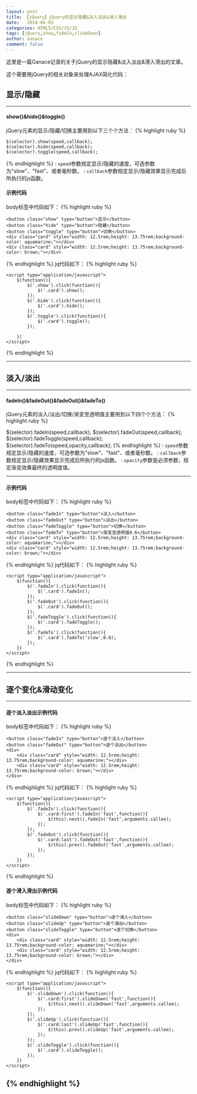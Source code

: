 ```yaml
---
layout: post
title: 【jQuery】jQuery的显示隐藏&淡入淡出&滑入滑出
date:   2018-06-03
categories: HTML5/CSS/JS/JQ
tags: [jQuery,show,fadeIn,slideDown]
author: Ganace
comment: false
---
```


这里是一篇Ganace记录的关于jQuery的显示隐藏&淡入淡出&滑入滑出的文章。



这个需要用jQuery的相关对象来处理AJAX简化代码：

## 显示/隐藏

---

####  show()&hide()&toggle()

jQuery元素的显示/隐藏/切换主要用到以下三个个方法：
{% highlight ruby %}

	$(selector).show(speed,callback);
	$(selector).hide(speed,callback);
	$(selector).toggle(speed,callback);
{% endhighlight %}
	: `speed`参数规定显示/隐藏的速度，可选参数为"slow"、"fast"、或者毫秒数。
	: `callback`参数规定显示/隐藏效果显示完成后所执行的js函数。
	
####  示例代码

body标签中代码如下：
{% highlight ruby %}

	<button class="show" type="button">显示</button>
	<button class="hide" type="button">隐藏</button>
	<button class="toggle" type="button">切换</button>
	<div class="card" style="width: 12.5rem;height: 13.75rem;background-color: aquamarine;"></div>
	<div class="card" style="width: 12.5rem;height: 13.75rem;background-color: brown;"></div>
{% endhighlight %}
jq代码如下：
{% highlight ruby %}

	<script type="application/javascript">
		$(function(){
			$('.show').click(function(){
				$('.card').show();
			});
			$('.hide').click(function(){
				$('.card').hide();
			});
			$('.toggle').click(function(){
				$('.card').toggle();
			});
			
		})
	</script>
{% endhighlight %}

---

## 淡入/淡出

---

####  fadeIn()&fadeOut()&fadeOut()&fadeTo()
jQuery元素的淡入/淡出/切换/渐变至透明值主要用到以下四个个方法：
{% highlight ruby %}

$(selector).fadeIn(speed,callback);
$(selector).fadeOut(speed,callback);
$(selector).fadeToggle(speed,callback);
$(selector).fadeTo(speed,opacity,callback);
{% endhighlight %}
	: `speed`参数规定显示/隐藏的速度，可选参数为"slow"、"fast"、或者毫秒数。
	: `callback`参数规定显示/隐藏效果显示完成后所执行的js函数。
	: `opacity`参数是必须参数，规定渐变效果最终的透明度值。

---

####  示例代码

body标签中代码如下：
{% highlight ruby %}

	<button class="fadeIn" type="button">淡入</button>
	<button class="fadeOut" type="button">淡出</button>
	<button class="fadeToggle" type="button">切换</button>
	<button class="fadeTo" type="button">渐变至透明值0.6</button>
	<div class="card" style="width: 12.5rem;height: 13.75rem;background-color: aquamarine;"></div>
	<div class="card" style="width: 12.5rem;height: 13.75rem;background-color: brown;"></div>
{% endhighlight %}
jq代码如下：
{% highlight ruby %}

	<script type="application/javascript">
		$(function(){
			$('.fadeIn').click(function(){
				$('.card').fadeIn();
			});
			$('.fadeOut').click(function(){
				$('.card').fadeOut();
			});
			$('.fadeToggle').click(function(){
				$('.card').fadeToggle();
			});
			$('.fadeTo').click(function(){
				$('.card').fadeTo('slow',0.6);
			});
		})
	</script>
{% endhighlight %}

---

## 逐个变化&滑动变化

---

####  逐个淡入淡出示例代码

body标签中代码如下：
{% highlight ruby %}

	<button class="fadeIn" type="button">逐个淡入</button>
	<button class="fadeOut" type="button">逐个淡出</button>
	<div>
		<div class="card" style="width: 12.5rem;height: 13.75rem;background-color: aquamarine;"></div>
		<div class="card" style="width: 12.5rem;height: 13.75rem;background-color: brown;"></div>
	</div>
{% endhighlight %}
jq代码如下：
{% highlight ruby %}

	<script type="application/javascript">
		$(function(){
			$('.fadeIn').click(function(){
				$('.card:first').fadeIn('fast',function(){
					$(this).next().fadeIn('fast',arguments.callee);
				});
			});
			$('.fadeOut').click(function(){
				$('.card:last').fadeOut('fast',function(){
					$(this).prev().fadeOut('fast',arguments.callee);
				});
			});
		})
	</script>
{% endhighlight %}
  
####  逐个滑入滑出示例代码

body标签中代码如下：
{% highlight ruby %}

	<button class="slideDown" type="button">逐个滑入</button>
	<button class="slideUp" type="button">逐个滑出</button>
	<button class="slideToggle" type="button">逐个切换</button>
	<div>
		<div class="card" style="width: 12.5rem;height: 13.75rem;background-color: aquamarine;"></div>
		<div class="card" style="width: 12.5rem;height: 13.75rem;background-color: brown;"></div>
	</div>
{% endhighlight %}
jq代码如下：
{% highlight ruby %}

	<script type="application/javascript">
		$(function(){
			$('.slideDown').click(function(){
				$('.card:first').slideDown('fast',function(){
					$(this).next().slideDown('fast',arguments.callee);
				});
			});
			$('.slideUp').click(function(){
				$('.card:last').slideUp('fast',function(){
					$(this).prev().slideUp('fast',arguments.callee);
				});
			});
			$('.slideToggle').click(function(){
				$('.card').slideToggle();
			});
		})
	</script>
{% endhighlight %}
---
